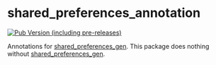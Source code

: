 # shared_preferences_annotation

[![Pub Version (including pre-releases)](https://img.shields.io/pub/v/shared_preferences_annotation?include_prereleases)][pub-package]

Annotations for [shared_preferences_gen](shared_preferences_gen).
This package does nothing without [shared_preferences_gen](shared_preferences_gen).

[pub-package]: https://pub.dev/packages/shared_preferences_annotation
[shared_preferences_gen]: https://pub.dev/packages/shared_preferences_gen
